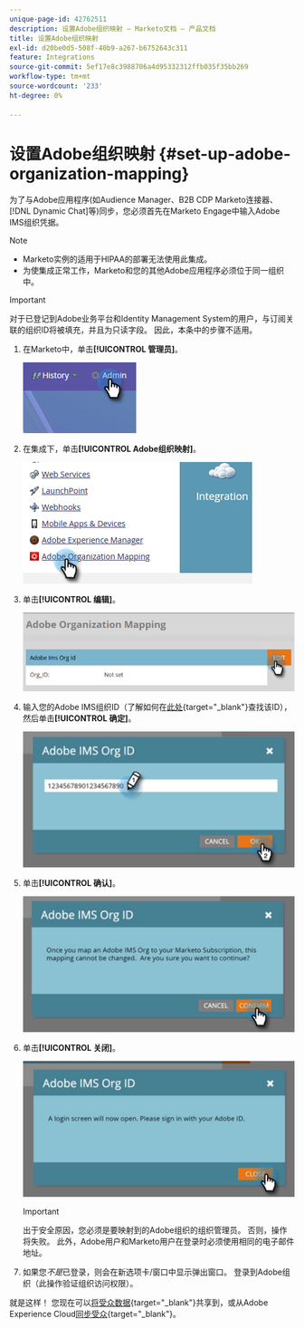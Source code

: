 ```yaml
---
unique-page-id: 42762511
description: 设置Adobe组织映射 — Marketo文档 — 产品文档
title: 设置Adobe组织映射
exl-id: d20be0d5-508f-40b9-a267-b6752643c311
feature: Integrations
source-git-commit: 5ef17e8c3988706a4d95332312ffb035f35bb269
workflow-type: tm+mt
source-wordcount: '233'
ht-degree: 0%

---
```


# 设置Adobe组织映射 {#set-up-adobe-organization-mapping}

为了与Adobe应用程序(如Audience Manager、B2B CDP Marketo连接器、[!DNL Dynamic Chat]等)同步，您必须首先在Marketo Engage中输入Adobe IMS组织凭据。

>[!NOTE]
>
>* Marketo实例的适用于HIPAA的部署无法使用此集成。
>* 为使集成正常工作，Marketo和您的其他Adobe应用程序必须位于同一组织中。

>[!IMPORTANT]
>
>对于已登记到Adobe业务平台和Identity Management System的用户，与订阅关联的组织ID将被填充，并且为只读字段。 因此，本条中的步骤不适用。

1. 在Marketo中，单击&#x200B;**[!UICONTROL 管理员]**。

   ![](assets/set-up-adobe-experience-cloud-audience-sharing-1.png)

1. 在集成下，单击&#x200B;**[!UICONTROL Adobe组织映射]**。

   ![](assets/set-up-adobe-experience-cloud-audience-sharing-2.png)

1. 单击&#x200B;**[!UICONTROL 编辑]**。

   ![](assets/set-up-adobe-experience-cloud-audience-sharing-3.png)

1. 输入您的Adobe IMS组织ID（了解如何在[此处](https://experienceleague.adobe.com/docs/control-panel/using/faq.html){target="_blank"}查找该ID），然后单击&#x200B;**[!UICONTROL 确定]**。

   ![](assets/set-up-adobe-experience-cloud-audience-sharing-4.png)

1. 单击&#x200B;**[!UICONTROL 确认]**。

   ![](assets/set-up-adobe-experience-cloud-audience-sharing-5.png)

1. 单击&#x200B;**[!UICONTROL 关闭]**。

   ![](assets/set-up-adobe-experience-cloud-audience-sharing-6.png)

   >[!IMPORTANT]
   >
   >出于安全原因，您必须是要映射到的Adobe组织的组织管理员。 否则，操作将失败。 此外，Adobe用户和Marketo用户在登录时必须使用相同的电子邮件地址。

1. 如果您&#x200B;_不是_&#x200B;已登录，则会在新选项卡/窗口中显示弹出窗口。 登录到Adobe组织（此操作验证组织访问权限）。

就是这样！ 您现在可以[将受众数据](/help/marketo/product-docs/core-marketo-concepts/smart-lists-and-static-lists/static-lists/send-a-list-to-adobe-experience-cloud.md){target="_blank"}共享到，或从Adobe Experience Cloud[同步受众](/help/marketo/product-docs/adobe-experience-cloud-integrations/sync-an-audience-from-adobe-experience-cloud.md){target="_blank"}。
